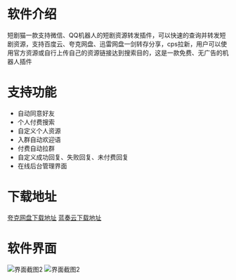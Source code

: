
# 软件介绍
短剧猫一款支持微信、QQ机器人的短剧资源转发插件，可以快速的查询并转发短剧资源，支持百度云、夸克网盘、迅雷网盘一剑转存分享，cps拉新，用户可以使用官方资源或自行上传自己的资源链接达到搜索目的，这是一款免费、无广告的机器人插件

# 支持功能
- 自动同意好友
- 个人付费搜索
- 自定义个人资源
- 入群自动欢迎语
- 付费自动拉群
- 自定义成功回复、失败回复、未付费回复
- 在线后台管理界面
 
# 下载地址
[夸克网盘下载地址](https://pan.quark.cn/s/caf3bebf42b8)
[蓝奏云下载地址](https://qzx.lanzoul.com/iVd811ryiv1i)
# 软件界面
![界面截图2](https://imgsrc.baidu.com/forum/pic/item/0b46f21fbe096b631dcf7e6b4a338744ebf8ac33.png)
![界面截图2](https://imgsrc.baidu.com/forum/pic/item/d6ca7bcb0a46f21f56267d68b0246b600c33aeff.png)

